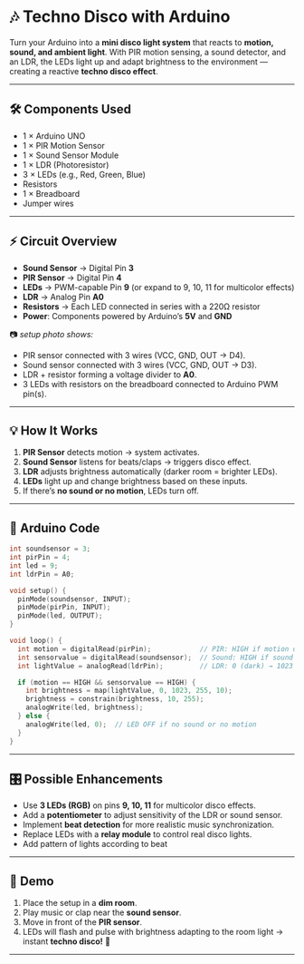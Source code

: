 
# 🎶 Techno Disco with Arduino

Turn your Arduino into a **mini disco light system** that reacts to **motion, sound, and ambient light**. With PIR motion sensing, a sound detector, and an LDR, the LEDs light up and adapt brightness to the environment — creating a reactive **techno disco effect**.

---

## 🛠️ Components Used

* 1 × Arduino UNO
* 1 × PIR Motion Sensor
* 1 × Sound Sensor Module
* 1 × LDR (Photoresistor)
* 3 × LEDs (e.g., Red, Green, Blue)
* Resistors 
* 1 × Breadboard
* Jumper wires

---

## ⚡ Circuit Overview

* **Sound Sensor** → Digital Pin **3**
* **PIR Sensor** → Digital Pin **4**
* **LEDs** → PWM-capable Pin **9** (or expand to 9, 10, 11 for multicolor effects)
* **LDR** → Analog Pin **A0**
* **Resistors** → Each LED connected in series with a 220Ω resistor
* **Power**: Components powered by Arduino’s **5V** and **GND**

📷 *setup photo shows:*

* PIR sensor connected with 3 wires (VCC, GND, OUT → D4).
* Sound sensor connected with 3 wires (VCC, GND, OUT → D3).
* LDR + resistor forming a voltage divider to **A0**.
* 3 LEDs with resistors on the breadboard connected to Arduino PWM pin(s).

---

## 💡 How It Works

1. **PIR Sensor** detects motion → system activates.
2. **Sound Sensor** listens for beats/claps → triggers disco effect.
3. **LDR** adjusts brightness automatically (darker room = brighter LEDs).
4. **LEDs** light up and change brightness based on these inputs.
5. If there’s **no sound or no motion**, LEDs turn off.

---

## 📜 Arduino Code

```cpp
int soundsensor = 3;
int pirPin = 4;
int led = 9;
int ldrPin = A0;

void setup() {
  pinMode(soundsensor, INPUT);
  pinMode(pirPin, INPUT);
  pinMode(led, OUTPUT);
}

void loop() {
  int motion = digitalRead(pirPin);            // PIR: HIGH if motion detected
  int sensorvalue = digitalRead(soundsensor);  // Sound: HIGH if sound detected
  int lightValue = analogRead(ldrPin);         // LDR: 0 (dark) → 1023 (bright)

  if (motion == HIGH && sensorvalue == HIGH) {
    int brightness = map(lightValue, 0, 1023, 255, 10);
    brightness = constrain(brightness, 10, 255);
    analogWrite(led, brightness);
  } else {
    analogWrite(led, 0);  // LED OFF if no sound or no motion
  }
}
```

---

## 🎛️ Possible Enhancements

* Use **3 LEDs (RGB)** on pins **9, 10, 11** for multicolor disco effects.
* Add a **potentiometer** to adjust sensitivity of the LDR or sound sensor.
* Implement **beat detection** for more realistic music synchronization.
* Replace LEDs with a **relay module** to control real disco lights.
* Add pattern of lights according to beat
---

## 📸 Demo

1. Place the setup in a **dim room**.
2. Play music or clap near the **sound sensor**.
3. Move in front of the **PIR sensor**.
4. LEDs will flash and pulse with brightness adapting to the room light → instant **techno disco!** 🎉

---


